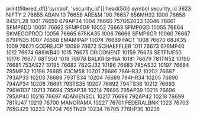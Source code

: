print(filtered_df[['symbol', 'security_id']].head(50))
           symbol  security_id
3623        NIFTY            2
76655        ABAN           10
76656       ARE&M          100
76657     656MH32         1000
76658     94SFL28         1001
76659     679AP34         1004
76660   757GS2033        10046
76661     SFMP6DD        10051
76662     SFMP6DR        10052
76663     SFMP6GD        10055
76664  SKMEGGPROD        10056
76665     675KA35         1006
76666     SFMP6GR        10060
76667     679PN35         1007
76668    EMAMIPAP        10074
76669        FACT         1008
76670      68JK35         1009
76671    GODREJCP        10099
76672  SCHAEFFLER         1011
76673     676MP40         1012
76674     688WB40         1015
76675   ORICONENT        10159
76676   SETFNIF50        10176
76677      68TS50         1018
76678  BALKRISHNA        10181
76679     781TN52        10190
76681     753AS27        10195
76682     782GJ32        10196
76683     785AS32        10197
76684     785MP32        10198
76685     ICICM58        10201
76686     786HR32        10202
76687     793AP33        10203
76688     793TS34        10204
76689     794HR34        10205
76690     794AP34        10206
76691     793TS35        10207
76692     794TS36        10212
76693     796WB37        10213
76694     795AP38        10214
76695     795AP39        10215
76696     795AP40        10216
76697  ADANIENSOL        10217
76698     792AP42        10218
76699     781RJ47        10219
76700    MANORAMA        10227
76701  FEDERALBNK         1023
76703     765GJ29        10233
76704     765TN29        10234
76705     776HP30        10235